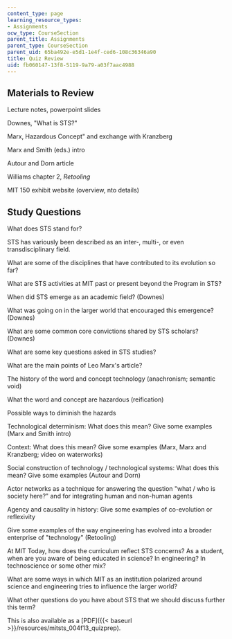 ```yaml
---
content_type: page
learning_resource_types:
- Assignments
ocw_type: CourseSection
parent_title: Assignments
parent_type: CourseSection
parent_uid: 65ba492e-e5d1-1e4f-ced6-108c36346a90
title: Quiz Review
uid: fb060147-13f8-5119-9a79-a03f7aac4988
---
```


Materials to Review
-------------------

Lecture notes, powerpoint slides

Downes, "What is STS?"

Marx, Hazardous Concept" and exchange with Kranzberg

Marx and Smith (eds.) intro

Autour and Dorn article

Williams chapter 2, _Retooling_

MIT 150 exhibit website (overview, nto details)

Study Questions
---------------

What does STS stand for?

STS has variously been described as an inter-, multi-, or even transdisciplinary field.

What are some of the disciplines that have contributed to its evolution so far?

What are STS activities at MIT past or present beyond the Program in STS?

When did STS emerge as an academic field? (Downes)

What was going on in the larger world that encouraged this emergence? (Downes)

What are some common core convictions shared by STS scholars? (Downes)

What are some key questions asked in STS studies?

What are the main points of Leo Marx's article?

The history of the word and concept technology (anachronism; semantic void)

What the word and concept are hazardous (reification)

Possible ways to diminish the hazards

Technological determinism: What does this mean? Give some examples (Marx and Smith intro)

Context: What does this mean? Give some examples (Marx, Marx and Kranzberg; video on waterworks)

Social construction of technology / technological systems: What does this mean? Give some examples (Autour and Dorn)

Actor networks as a technique for answering the question "what / who is society here?" and for integrating human and non-human agents

Agency and causality in history: Give some examples of co-evolution or reflexivity

Give some examples of the way engineering has evolved into a broader enterprise of "technology" (Retooling)

At MIT Today, how does the curriculum reflect STS concerns? As a student, when are you aware of being educated in science? In engineering? In technoscience or some other mix?

What are some ways in which MIT as an institution polarized around science and engineering tries to influence the larger world?

What other questions do you have about STS that we should discuss further this term?

This is also available as a [PDF]({{< baseurl >}}/resources/mitsts_004f13_quizprep).